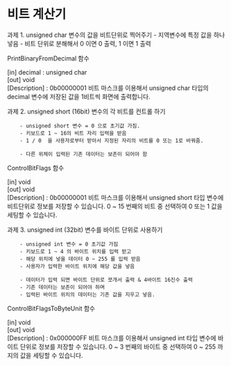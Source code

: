 # 비트 계산기

과제 1. unsigned char 변수의 값을 비트단위로 찍어주기
        - 지역변수에 특정 값을 하나 넣음
        - 비트 단위로 분해해서 0 이면 0 출력, 1 이면 1 출력



PrintBinaryFromDecimal 함수

[in] decimal : unsigned char  
[out] void  
[Description] : 0b00000001 비트 마스크를 이용해서 unsigned char 타입의 decimal 변수에 저장된 값을 1비트씩 화면에 출력합니다.



과제 2. unsigned short (16bit) 변수의 각 비트를 컨트롤 하기

        - unsigned short 변수 = 0 으로 초기값 가짐.
        - 키보드로 1 ~ 16의 비트 자리 입력을 받음
        - 1 / 0  을 사용자로부터 받아서 지정된 자리의 비트를 0 또는 1로 바꿔줌.
    
        - 다른 위체이 입력된 기존 데이터는 보존이 되어야 함



ControlBitFlags 함수

[in] void  
[out] void  
[Description] : 0b00000001 비트 마스크를 이용해서 unsigned short 타입 변수에 비트단위로 정보를 저장할 수 있습니다. 0 ~ 15 번째의 비트 중 선택하여 0 또는 1 값을 세팅할 수 있습니다.



과제 3. unsigned int (32bit) 변수를 바이트 단위로 사용하기

        - unsigned int 변수 = 0 초기값 가짐
        - 키보드로 1 ~ 4 의 바이트 위치를 입력 받고
        - 해당 위치에 넣을 데이터 0 ~ 255 를 입력 받음
        - 사용자가 입력한 바이트 위치에 해당 값을 넣음
    
        - 데이터가 입력 되면 바이트 단위로 쪼개서 출력 & 4바이트 16진수 출력
        - 기존 데이터는 보존이 되어야 하며
        - 입력된 바이트 위치의 데이터는 기존 값을 지우고 넣음.



ControlBitFlagsToByteUnit 함수

[in] void  
[out] void  
[Description] : 0x000000FF 비트 마스크를 이용해서 unsigned int 타입 변수에 바이트 단위로 정보를 저장할 수 있습니다. 0 ~ 3 번째의 바이트 중 선택하여 0 ~ 255 까지의 값을 세팅할 수 있습니다.
